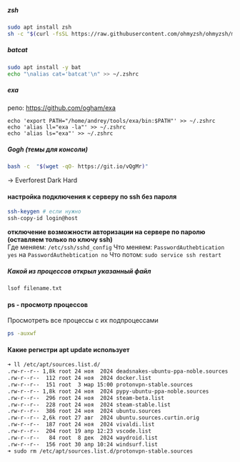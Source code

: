 ##### zsh
```bash
sudo apt install zsh
sh -c "$(curl -fsSL https://raw.githubusercontent.com/ohmyzsh/ohmyzsh/master/tools/install.sh)"
```

##### batcat
```bash
sudo apt install -y bat
echo "\nalias cat='batcat'\n" >> ~/.zshrc
```

##### exa
репо: https://github.com/ogham/exa
```
echo 'export PATH="/home/andrey/tools/exa/bin:$PATH"' >> ~/.zshrc
echo 'alias ll="exa -la"' >> ~/.zshrc
echo 'alias ls="exa"' >> ~/.zshrc
```

##### Gogh (темы для консоли)
```bash
bash -c  "$(wget -qO- https://git.io/vQgMr)" 
```
 -> Everforest Dark Hard 

#### настройка подключения к серверу по ssh без пароля
```bash
ssh-keygen # если нужно 
ssh-copy-id login@host
```

**отключение возможности авторизации на сервере по паролю (оставляем только по ключу ssh)**  
Где меняем: `/etc/ssh/sshd_config`
Что меняем: `PasswordAuthebtication yes` на `PasswordAuthebtication no`
Что потом: `sudo service ssh restart`

##### Какой из процессов открыл указанный файл
```bash
lsof filename.txt
```

#### ps - просмотр процессов
Просмотреть все процессы с их подпроцессами 
```bash
ps -auxwf
```

#### Какие регистри apt update использует
```bash
➜ ll /etc/apt/sources.list.d/            
.rw-r--r-- 1,8k root 24 ноя  2024 deadsnakes-ubuntu-ppa-noble.sources
.rw-r--r--  112 root 24 ноя  2024 docker.list
.rw-r--r--  151 root  3 мар 15:00 protonvpn-stable.sources
.rw-r--r-- 1,8k root 24 ноя  2024 pypy-ubuntu-ppa-noble.sources
.rw-r--r--  296 root 24 ноя  2024 steam-beta.list
.rw-r--r--  228 root 24 ноя  2024 steam-stable.list
.rw-r--r--  386 root 24 ноя  2024 ubuntu.sources
.rw-r--r-- 2,6k root 27 авг  2024 ubuntu.sources.curtin.orig
.rw-r--r--  187 root 24 ноя  2024 vivaldi.list
.rw-r--r--  204 root 19 апр 12:23 vscode.list
.rw-r--r--   84 root  8 дек  2024 waydroid.list
.rw-r--r--  156 root 30 апр 10:24 windsurf.list
➜ sudo rm /etc/apt/sources.list.d/protonvpn-stable.sources 
```
